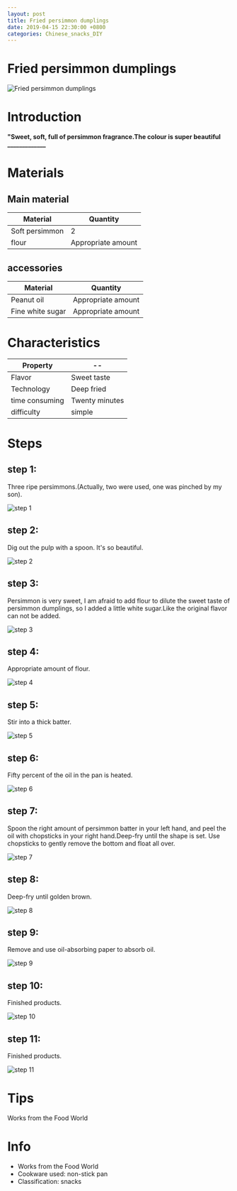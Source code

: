 ```yaml
---
layout: post
title: Fried persimmon dumplings
date: 2019-04-15 22:30:00 +0800
categories: Chinese_snacks_DIY
---
```


# Fried persimmon dumplings

![Fried persimmon dumplings]({{site.baseurl}}/img/421017/421017.jpg)

# Introduction

**"Sweet, soft, full of persimmon fragrance.The colour is super beautiful _____________**

# Materials


## Main material

Material|Quantity
--|--
Soft persimmon|2
flour|Appropriate amount

## accessories

Material|Quantity
--|--
Peanut oil|Appropriate amount
Fine white sugar|Appropriate amount

# Characteristics

Property|--
--|--
Flavor|Sweet taste
Technology|Deep fried
time consuming|Twenty minutes
difficulty|simple

# Steps

## step 1:

Three ripe persimmons.(Actually, two were used, one was pinched by my son).

![step 1]({{site.baseurl}}/img/421017/1.jpg)

## step 2:

Dig out the pulp with a spoon. It's so beautiful.

![step 2]({{site.baseurl}}/img/421017/2.jpg)

## step 3:

Persimmon is very sweet, I am afraid to add flour to dilute the sweet taste of persimmon dumplings, so I added a little white sugar.Like the original flavor can not be added.

![step 3]({{site.baseurl}}/img/421017/3.jpg)

## step 4:

Appropriate amount of flour.

![step 4]({{site.baseurl}}/img/421017/4.jpg)

## step 5:

Stir into a thick batter.

![step 5]({{site.baseurl}}/img/421017/5.jpg)

## step 6:

Fifty percent of the oil in the pan is heated.

![step 6]({{site.baseurl}}/img/421017/6.jpg)

## step 7:

Spoon the right amount of persimmon batter in your left hand, and peel the oil with chopsticks in your right hand.Deep-fry until the shape is set. Use chopsticks to gently remove the bottom and float all over.

![step 7]({{site.baseurl}}/img/421017/7.jpg)

## step 8:

Deep-fry until golden brown.

![step 8]({{site.baseurl}}/img/421017/8.jpg)

## step 9:

Remove and use oil-absorbing paper to absorb oil.

![step 9]({{site.baseurl}}/img/421017/9.jpg)

## step 10:

Finished products.

![step 10]({{site.baseurl}}/img/421017/10.jpg)

## step 11:

Finished products.

![step 11]({{site.baseurl}}/img/421017/11.jpg)

# Tips

Works from the Food World

# Info

- Works from the Food World
- Cookware used: non-stick pan
- Classification: snacks